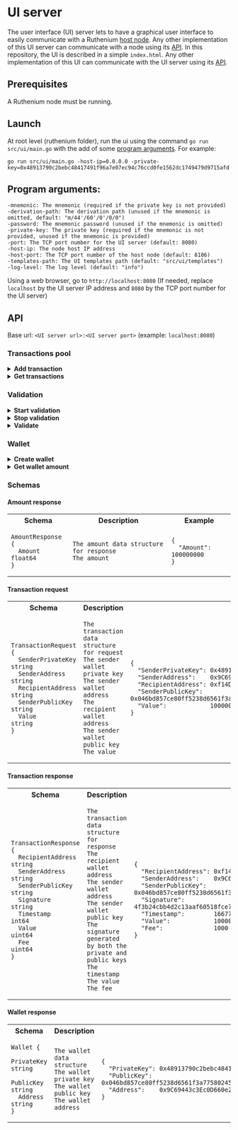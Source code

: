 # UI server
The user interface (UI) server lets to have a graphical user interface to easily communicate with a Ruthenium [host node](../node/README.md).
Any other implementation of this UI server can communicate with a node using its [API](../node/README.md#api).
In this repository, the UI is described in a simple `index.html`. Any other implementation of this UI can communicate with the UI server using its [API](#api). 

## Prerequisites
A Ruthenium node must be running.

## Launch
At root level (ruthenium folder), run the ui using the command `go run src/ui/main.go` with the add of some [program arguments](#program-arguments). For example:
```
go run src/ui/main.go -host-ip=0.0.0.0 -private-key=0x48913790c2bebc48417491f96a7e07ec94c76ccd0fe1562dc1749479d9715afd
```

## Program arguments:
```
-mnemonic: The mnemonic (required if the private key is not provided)
-derivation-path: The derivation path (unused if the mnemonic is omitted, default: "m/44'/60'/0'/0/0")
-password: The mnemonic password (unused if the mnemonic is omitted)
-private-key: The private key (required if the mnemonic is not provided, unused if the mnemonic is provided)
-port: The TCP port number for the UI server (default: 8080)
-host-ip: The node host IP address
-host-port: The TCP port number of the host node (default: 8106)
-templates-path: The UI templates path (default: "src/ui/templates")
-log-level: The log level (default: "info")  
```

Using a web browser, go to `http://localhost:8080` (If needed, replace `localhost` by the UI server IP address and `8080` by the TCP port number for the UI server)

## API
Base url: `<UI server url>:<UI server port>` (example: `localhost:8080`)

### Transactions pool
<details>
<summary><b>Add transaction</b></summary>

![POST](https://img.shields.io/badge/POST-seagreen?style=flat-square)
![Transaction](https://img.shields.io/badge//transaction-dimgray?style=flat-square)

*Description:* Add a transaction to the transactions pool.
* **parameters:** *none*
* **request body:** [Transaction request](#transaction-request)
* **responses:**

  |Code|Description|
    |---|---|
  |200|Transaction added|
  |400|Bad request|
  |500|Internal server error|
</details>
<details>
<summary><b>Get transactions</b></summary>

![GET](https://img.shields.io/badge/GET-steelblue?style=flat-square)
![Transactions](https://img.shields.io/badge//transactions-dimgray?style=flat-square)

*Description:* Get all the transactions of the current transactions pool.
* **parameters:** *none*
* **request body:** *none*
* **responses:**

  |Code|Description|
    |---|---|
  |200|Array of [transaction responses](#transaction-response)|
  |500|Internal server error|
</details>

### Validation
<details>
<summary><b>Start validation</b></summary>

![POST](https://img.shields.io/badge/POST-seagreen?style=flat-square)
![Mine start](https://img.shields.io/badge//mine/start-dimgray?style=flat-square)

*Description:* Start validating one block per minute.
* **parameters:** *none*
* **request body:** *none*
* **responses:**

  |Code|Description|
    |---|---|
  |200|Validation started|
  |500|Internal server error|
</details>
<details>
<summary><b>Stop validation</b></summary>

![POST](https://img.shields.io/badge/POST-seagreen?style=flat-square)
![Mine stop](https://img.shields.io/badge//mine/stop-dimgray?style=flat-square)

*Description:* Stop validating one block per minute.
* **parameters:** *none*
* **request body:** *none*
* **responses:**

  |Code|Description|
    |---|---|
  |200|Validation stopped|
  |500|Internal server error|
</details>
<details>
<summary><b>Validate</b></summary>

![POST](https://img.shields.io/badge/POST-seagreen?style=flat-square)
![Mine start](https://img.shields.io/badge//mine-dimgray?style=flat-square)

*Description:* Validate the next block.
* **parameters:** *none*
* **request body:** *none*
* **responses:**

  |Code|Description|
    |---|---|
  |200|The next block will be validated|
  |500|Internal server error|
</details>

### Wallet
<details>
<summary><b>Create wallet</b></summary>

![POST](https://img.shields.io/badge/POST-seagreen?style=flat-square)
![Wallet](https://img.shields.io/badge//wallet-dimgray?style=flat-square)

*Description:* Create a new wallet instance with the provided program arguments.
* **parameters:** *none*
* **request body:** *none*
* **responses:**

  |Code|Description|
    |---|---|
  |200|[Wallet response](#wallet-response)|
  |500|Internal server error|
</details>
<details>
<summary><b>Get wallet amount</b></summary>

![GET](https://img.shields.io/badge/GET-steelblue?style=flat-square)
![Wallet amount](https://img.shields.io/badge//wallet/amount-dimgray?style=flat-square)

*Description:* Get the amount for the given wallet address.
* **parameters:**

  |Name|Description|Example|
    |---|---|---|
  |`address`|42 characters hexadecimal wallet address|`0xf14DB86A3292ABaB1D4B912dbF55e8abc112593a`|
* **request body:** *none*
* **responses:**

  |Code|Description|
    |---|---|
  |200|[Amount response](#amount-response)|
  |400|Bad request|
  |500|Internal server error|
</details>

### Schemas

#### Amount response
<table>
<th>
Schema
</th>
<th>
Description
</th>
<th>
Example
</th>
<tr>
<td>

```
AmountResponse {
  Amount float64
}
```
</td>
<td>

```
The amount data structure for response
The amount

```
</td>
<td>

```
{
  "Amount": 100000000
}
```
</td>
</tr>
</table>

#### Transaction request
<table>
<th>
Schema
</th>
<th>
Description
</th>
<th>
Example
</th>
<tr>
<td>

```
TransactionRequest {
  SenderPrivateKey string
  SenderAddress    string
  RecipientAddress string
  SenderPublicKey  string
  Value            string
}
```
</td>
<td>

```
The transaction data structure for request
The sender wallet private key
The sender wallet address
The recipient wallet address
The sender wallet public key
The value

```
</td>
<td>

```
{
  "SenderPrivateKey": 0x48913790c2bebc48417491f96a7e07ec94c76ccd0fe1562dc1749479d9715afd
  "SenderAddress":    0x9C69443c3Ec0D660e257934ffc1754EB9aD039CB
  "RecipientAddress": 0xf14DB86A3292ABaB1D4B912dbF55e8abc112593a
  "SenderPublicKey":  0x046bd857ce80ff5238d6561f3a775802453c570b6ea2cbf93a35a8a6542b2edbe5f625f9e3fbd2a5df62adebc27391332a265fb94340fb11b69cf569605a5df782
  "Value":            100000000
}
```
</td>
</tr>
</table>

#### Transaction response
<table>
<th>
Schema
</th>
<th>
Description
</th>
<th>
Example
</th>
<tr>
<td>

```
TransactionResponse {
  RecipientAddress string
  SenderAddress    string
  SenderPublicKey  string
  Signature        string
  Timestamp        int64
  Value            uint64
  Fee              uint64
}
```
</td>
<td>

```
The transaction data structure for response
The recipient wallet address
The sender wallet address
The sender wallet public key
The signature generated by both the private and public keys
The timestamp
The value
The fee

```
</td>
<td>

```
{
  "RecipientAddress": 0xf14DB86A3292ABaB1D4B912dbF55e8abc112593a
  "SenderAddress":    0x9C69443c3Ec0D660e257934ffc1754EB9aD039CB
  "SenderPublicKey":  0x046bd857ce80ff5238d6561f3a775802453c570b6ea2cbf93a35a8a6542b2edbe5f625f9e3fbd2a5df62adebc27391332a265fb94340fb11b69cf569605a5df782
  "Signature":        4f3b24cbb4d2c13aaf60518fce70409fd29e1668db1c2109c0eac58427c203df59788bade6d5f3eb9df161b4ed3de451bac64f4c54e74578d69caf8cd401a38f
  "Timestamp":        1667768884780639700
  "Value":            100000000
  "Fee":              1000
}
```
</td>
</tr>
</table>

#### Wallet response
<table>
<th>
Schema
</th>
<th>
Description
</th>
<th>
Example
</th>
<tr>
<td>

```
Wallet {
  PrivateKey string
  PublicKey  string
  Address    string
}
```
</td>
<td>

```
The wallet data structure
The wallet private key
The wallet public key
The wallet address

```
</td>
<td>

```
{
  "PrivateKey": 0x48913790c2bebc48417491f96a7e07ec94c76ccd0fe1562dc1749479d9715afd
  "PublicKey":  0x046bd857ce80ff5238d6561f3a775802453c570b6ea2cbf93a35a8a6542b2edbe5f625f9e3fbd2a5df62adebc27391332a265fb94340fb11b69cf569605a5df782
  "Address":    0x9C69443c3Ec0D660e257934ffc1754EB9aD039CB
}
```
</td>
</tr>
</table>
